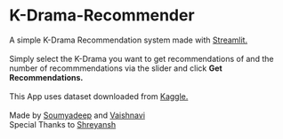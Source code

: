 # K-Drama-Recommender

A simple K-Drama Recommendation system made with [Streamlit.](https://streamlit.io/)
<br><br>
Simply select the K-Drama you want to get recommendations of and the number of recommmendations via the slider and click <b>Get Recommendations.</b>
<br><br>
This App uses dataset downloaded from [Kaggle.](https://www.kaggle.com/datasets/chanoncharuchinda/top-100-korean-drama-mydramalist)
<br><br>
Made by [Soumyadeep](https://github.com/Soumyadeep-rick) and [Vaishnavi](https://github.com/vaeeshnavee)
<br>
Special Thanks to [Shreyansh](https://shrey208.github.io)
